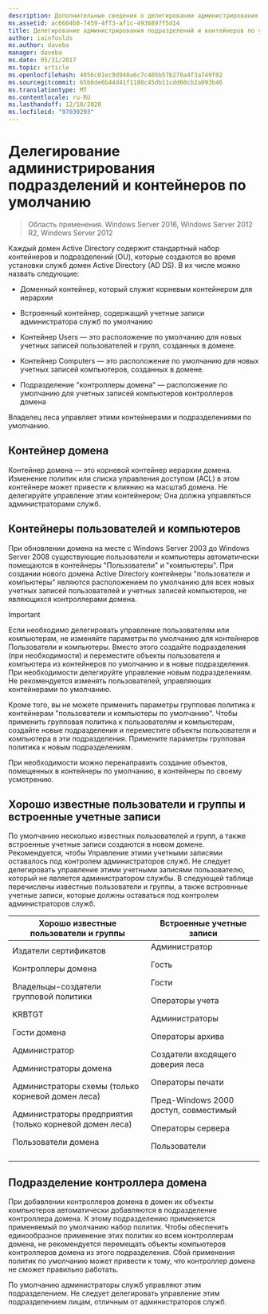 ```yaml
---
description: Дополнительные сведения о делегировании администрирования контейнеров и подразделений по умолчанию
ms.assetid: ac6604b0-7459-4ff3-af1c-4936897f5d14
title: Делегирование администрирования подразделений и контейнеров по умолчанию
author: iainfoulds
ms.author: daveba
manager: daveba
ms.date: 05/31/2017
ms.topic: article
ms.openlocfilehash: 4056c01ec9d940a6c7c405b57b270a4f3a749f02
ms.sourcegitcommit: 65b6de6b44d41f1180c45db11cdd60cb2a093b46
ms.translationtype: MT
ms.contentlocale: ru-RU
ms.lasthandoff: 12/10/2020
ms.locfileid: "97039293"
---
```

# <a name="delegating-administration-of-default-containers-and-ous"></a>Делегирование администрирования подразделений и контейнеров по умолчанию

>Область применения. Windows Server 2016, Windows Server 2012 R2, Windows Server 2012

Каждый домен Active Directory содержит стандартный набор контейнеров и подразделений (OU), которые создаются во время установки служб домен Active Directory (AD DS). В их числе можно назвать следующие:

-   Доменный контейнер, который служит корневым контейнером для иерархии

-   Встроенный контейнер, содержащий учетные записи администратора служб по умолчанию

-   Контейнер Users — это расположение по умолчанию для новых учетных записей пользователей и групп, созданных в домене.

-   Контейнер Computers — это расположение по умолчанию для новых учетных записей компьютеров, созданных в домене.

-   Подразделение "контроллеры домена" — расположение по умолчанию для учетных записей компьютеров контроллеров домена

Владелец леса управляет этими контейнерами и подразделениями по умолчанию.

## <a name="domain-container"></a>Контейнер домена
Контейнер домена — это корневой контейнер иерархии домена. Изменение политик или списка управления доступом (ACL) в этом контейнере может привести к влиянию на масштаб домена. Не делегируйте управление этим контейнером; Она должна управляться администраторами служб.

## <a name="users-and-computers-containers"></a>Контейнеры пользователей и компьютеров
При обновлении домена на месте с Windows Server 2003 до Windows Server 2008 существующие пользователи и компьютеры автоматически помещаются в контейнеры "Пользователи" и "компьютеры". При создании нового домена Active Directory контейнеры "пользователи и компьютеры" являются расположением по умолчанию для всех новых учетных записей пользователей и учетных записей компьютеров, не являющихся контроллерами домена.

> [!IMPORTANT]
> Если необходимо делегировать управление пользователям или компьютерам, не изменяйте параметры по умолчанию для контейнеров Пользователи и компьютеры. Вместо этого создайте подразделения (при необходимости) и переместите объекты пользователя и компьютера из контейнеров по умолчанию и в новые подразделения. При необходимости делегируйте управление новым подразделениям. Не рекомендуется изменять пользователей, управляющих контейнерами по умолчанию.

Кроме того, вы не можете применить параметры групповая политика к контейнерам "пользователи и компьютеры по умолчанию". Чтобы применить групповая политика к пользователям и компьютерам, создайте новые подразделения и переместите объекты пользователя и компьютера в эти подразделения. Примените параметры групповая политика к новым подразделениям.

При необходимости можно перенаправить создание объектов, помещенных в контейнеры по умолчанию, в контейнеры по своему усмотрению.

## <a name="well-known-users-and-groups-and-built-in-accounts"></a>Хорошо известные пользователи и группы и встроенные учетные записи
По умолчанию несколько известных пользователей и групп, а также встроенные учетные записи создаются в новом домене. Рекомендуется, чтобы Управление этими учетными записями оставалось под контролем администраторов служб. Не следует делегировать управление этими учетными записями пользователю, который не является администратором службы. В следующей таблице перечислены известные пользователи и группы, а также встроенные учетные записи, которые должны оставаться под контролем администраторов служб.

|Хорошо известные пользователи и группы|Встроенные учетные записи|
|--------------------------------|----------------------|
|Издатели сертификатов<p>Контроллеры домена<p>Владельцы-создатели групповой политики<p>KRBTGT<p>Гости домена<p>Администратор<p>Администраторы домена<p>Администраторы схемы (только корневой домен леса)<p>Администраторы предприятия (только корневой домен леса)<p>Пользователи домена|Администратор<p>Гость<p>Гости<p>Операторы учета<p>Администраторы<p>Операторы архива<p>Создатели входящего доверия леса<p>Операторы печати<p>Пред-Windows 2000 доступ, совместимый<p>Операторы сервера<p>Пользователи|

## <a name="domain-controller-ou"></a>Подразделение контроллера домена
При добавлении контроллеров домена в домен их объекты компьютеров автоматически добавляются в подразделение контроллера домена. К этому подразделению применяется применяемый по умолчанию набор политик. Чтобы обеспечить единообразное применение этих политик ко всем контроллерам домена, не рекомендуется перемещать объекты компьютеров контроллеров домена из этого подразделения. Сбой применения политик по умолчанию может привести к тому, что контроллер домена не сможет правильно работать.

По умолчанию администраторы служб управляют этим подразделением. Не следует делегировать управление этим подразделением лицам, отличным от администраторов служб.



